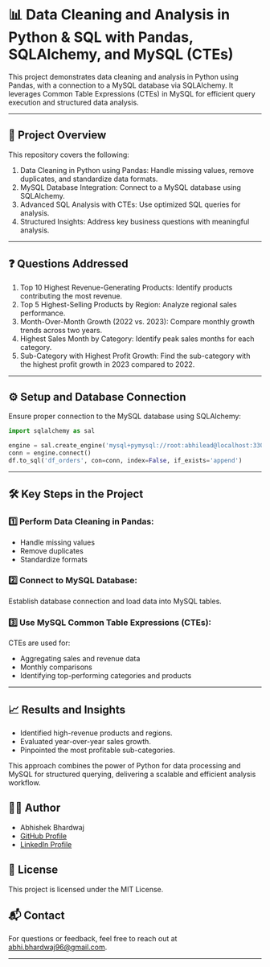 # 📊 Data Cleaning and Analysis in Python & SQL with Pandas, SQLAlchemy, and MySQL (CTEs)  

This project demonstrates data cleaning and analysis in Python using Pandas, with a connection to a MySQL database via SQLAlchemy. It leverages Common Table Expressions (CTEs) in MySQL for efficient query execution and structured data analysis.

---

## 🚀 Project Overview  

This repository covers the following:  

1. Data Cleaning in Python using Pandas: Handle missing values, remove duplicates, and standardize data formats.  
2. MySQL Database Integration: Connect to a MySQL database using SQLAlchemy.  
3. Advanced SQL Analysis with CTEs: Use optimized SQL queries for analysis.  
4. Structured Insights: Address key business questions with meaningful analysis.  

---

## ❓ Questions Addressed  

1. Top 10 Highest Revenue-Generating Products: Identify products contributing the most revenue.  
2. Top 5 Highest-Selling Products by Region: Analyze regional sales performance.  
3. Month-Over-Month Growth (2022 vs. 2023): Compare monthly growth trends across two years.  
4. Highest Sales Month by Category: Identify peak sales months for each category.  
5. Sub-Category with Highest Profit Growth: Find the sub-category with the highest profit growth in 2023 compared to 2022.  

---

## ⚙️ Setup and Database Connection  

Ensure proper connection to the MySQL database using SQLAlchemy:  

```python
import sqlalchemy as sal

engine = sal.create_engine('mysql+pymysql://root:abhilead@localhost:3306/sys')
conn = engine.connect()
df.to_sql('df_orders', con=conn, index=False, if_exists='append')
```

---

## 🛠️ Key Steps in the Project  

### 1️⃣ Perform Data Cleaning in Pandas:  
- Handle missing values  
- Remove duplicates  
- Standardize formats 

### 2️⃣ Connect to MySQL Database:  
Establish database connection and load data into MySQL tables.   

### 3️⃣ Use MySQL Common Table Expressions (CTEs):  
CTEs are used for:  
- Aggregating sales and revenue data  
- Monthly comparisons  
- Identifying top-performing categories and products  

---

## 📈 Results and Insights  

- Identified high-revenue products and regions.  
- Evaluated year-over-year sales growth.  
- Pinpointed the most profitable sub-categories.  

This approach combines the power of Python for data processing and MySQL for structured querying, delivering a scalable and efficient analysis workflow.  
## 🧑‍💻 Author
- Abhishek Bhardwaj
- [GitHub Profile](https://github.com/abhishekbhardwaj-analyst)
- [LinkedIn Profile](https://linkedin.com/in/ds-abhishek)  

## 📄 License
This project is licensed under the MIT License.

## 📬 Contact
For questions or feedback, feel free to reach out at abhi.bhardwaj96@gmail.com.

---

